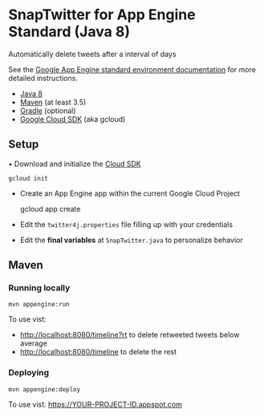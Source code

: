 SnapTwitter for App Engine Standard (Java 8)
============================

Automatically delete tweets after a interval of days

See the [Google App Engine standard environment documentation][ae-docs] for more
detailed instructions.

[ae-docs]: https://cloud.google.com/appengine/docs/java/


* [Java 8](http://www.oracle.com/technetwork/java/javase/downloads/index.html)
* [Maven](https://maven.apache.org/download.cgi) (at least 3.5)
* [Gradle](https://gradle.org/gradle-download/) (optional)
* [Google Cloud SDK](https://cloud.google.com/sdk/) (aka gcloud)

## Setup

• Download and initialize the [Cloud SDK](https://cloud.google.com/sdk/)

    gcloud init

* Create an App Engine app within the current Google Cloud Project


    gcloud app create

* Edit the `twitter4j.properties` file filling up with your credentials

* Edit the **final variables** at `SnapTwitter.java` to personalize behavior   

## Maven
### Running locally

    mvn appengine:run

To use vist: 
* [http://localhost:8080/timeline?rt](http://localhost:8080/timeline?rt) to delete retweeted tweets below average
* [http://localhost:8080/timeline](http://localhost:8080/timeline) to delete the rest

### Deploying

    mvn appengine:deploy

To use vist:  https://YOUR-PROJECT-ID.appspot.com
